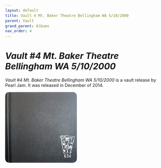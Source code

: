 ```yaml
---
layout: default
title: Vault 4 Mt. Baker Theatre Bellingham WA 5/10/2000
parent: Vault
grand_parent: Albums
nav_order: 4
---
```


# *Vault #4 Mt. Baker Theatre Bellingham WA 5/10/2000*

*Vault #4 Mt. Baker Theatre Bellingham WA 5/10/2000* is a vault release by Pearl Jam. It was released in December of 2014.

<img src="/assets/album-images/vault/vault4-cover.png" alt="Vault #4 album cover" width="233" height="230"> 
